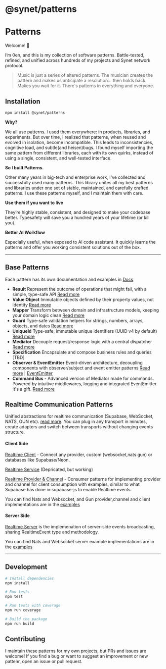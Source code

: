 # @synet/patterns

# Patterns

Welcome! 👋

I’m 0en, and this is my collection of software patterns. Battle-tested, refined, and unified across hundreds of my projects and Synet network protocol.

> Music is just a series of altered patterns.
> The musician creates the pattern and makes us anticipate a resolution...
> then holds back.
> Makes you wait for it.
> There's patterns in everything and everyone.

## Installation

```bash
npm install @synet/patterns
```

**Why?**

We all use patterns. I used them everywhere: in products, libraries, and experiments. But over time, I realized that patterns, when reused and evolved in isolation, become incompatible. This leads to inconsistencies, cognitive load, and subtle(and heisen)bugs. I found myself importing the same pattern from different libraries, each with its own quirks, instead of using a single, consistent, and well-tested interface.

**So I built Patterns.**

Other many years in big-tech and enterprise work, I've collected and successfully used many patterns. This library unites all my best patterns and libraries under one set of stable, maintained, and carefully crafted patterns. I use these patterns myself, and I maintain them with care.

**Use them if you want to live**

They’re highly stable, consistent, and designed to make your codebase better. Typesafety will save you a hundred years of your lifetime (or kill you).

**Better AI Workflow**

Especially useful, when exposed to AI code assistant. It quickly learns the patterns and offer you working consistent solutions out of the box.

---

## Base Patterns

Each pattern has its own documentation and examples in [Docs](https://github.com/anton-ecom/patterns/blob/main/docs/)

- **Result** Represent the outcome of operations that might fail, with a simple, type-safe API [Read more](https://github.com/anton-ecom/patterns/blob/main/docs/result.md)
- **Value Object** Immutable objects defined by their property values, not identity [Read more](https://github.com/anton-ecom/patterns/blob/main/docs/value-object.md)
- **Mapper** Transform between domain and infrastructure models, keeping your domain logic clean [Read more](https://github.com/anton-ecom/patterns/blob/main/docs/mapper.md)
- **Guard** Type-safe validation helpers for strings, numbers, arrays, objects, and dates [Read more](https://github.com/anton-ecom/patterns/blob/main/docs/guard.md)
- **UniqueId** Type-safe, immutable unique identifiers (UUID v4 by default) [Read more](https://github.com/anton-ecom/patterns/blob/main/docs/unique-id.md)
- **Mediator** Decouple request/response logic with a central dispatcher [Read more](https://github.com/anton-ecom/patterns/blob/main/docs/mediator.md)
- **Specification** Encapsulate and compose business rules and queries [TBD]
- **Observer & EventEmitter** Event-driven architecture, decoupling components with observer/subject and event emitter patterns  [Read more](https://github.com/anton-ecom/patterns/blob/main/docs/observer.md) | [EventEmitter](https://github.com/anton-ecom/patterns/blob/main/docs/event-emitter.md)
- **Command Bus** - Advanced version of Mediator made for commands. Powered by intuitive middlewares, logging and integrated EventEmitter. It's a gift. [Read more](https://github.com/anton-ecom/patterns/blob/main/docs/command-bus.md)

## Realtime Communication Patterns

Unified abstractions for realtime communication (Supabase, WebSocket, NATS, GUN etc). [read more](https://github.com/anton-ecom/patterns/blob/main/docs/realtime/realtime.md). You can plug in any transport in minutes, create adapters and switch between transports without changing events structure.

#### Client Side

[Realtime Client](https://github.com/anton-ecom/patterns/blob/main/docs/realtime/realtime-service.md) - Connect any provider, custom (websocket,nats gun) or databases like Supabase/Neon.

[Realtime Service](https://github.com/anton-ecom/patterns/blob/main/docs/realtime/realtime-service.md) (Depricated, but working)

[Realtime Provider &amp; Channel](https://github.com/anton-ecom/patterns/blob/main/docs/realtime/realtime-provider-channel.md) - Consumer patterns for implementing provider and channel for client consumption with examples, similar to what Supabase has done in supabase-js to enable Realtime events.

You can find Nats and Websocket, and Gun provider,channel and client  implementations are in the [examples](https://github.com/anton-ecom/patterns/blob/main/docs/examples/realtime/client)

#### Server Side

[Realtime Server](https://github.com/anton-ecom/patterns/blob/main/docs/realtime/realtime-server.md)  is the implemenation of server-side events broadcasting, sharing RealtimeEvent type and methodology.

You can find Nats and Websocket server example implementations are in the [examples](https://github.com/anton-ecom/patterns/blob/main/docs/examples/realtime/server)

---

## Development

```bash
# Install dependencies
npm install

# Run tests
npm test

# Run tests with coverage
npm run coverage

# Build the package
npm run build
```

## Contributing

I maintain these patterns for my own projects, but PRs and issues are welcome!
If you find a bug or want to suggest an improvement or new pattenr, open an issue or pull request.
